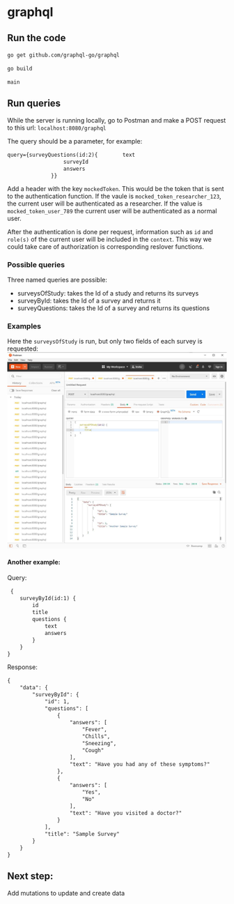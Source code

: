 # graphql
## Run the code


`go get github.com/graphql-go/graphql`

`go build`

`main`


## Run queries
While the server is running locally, go to Postman and make a POST request to this url:
 `localhost:8080/graphql`
 
The query should be a parameter, for example:

```
query={surveyQuestions(id:2){        text
	              surveyId
	              answers
	          }}
```

Add a header with the key `mockedToken`. This would be the token that is sent to the authentication function. If the vaule is `mocked_token_researcher_123`, the current user will be authenticated as a researcher. If the value is `mocked_token_user_789` the current user will be authenticated as a normal user.

After the authentication is done per request, information such as `id` and `role(s)` of the current user will be included in the `context`. This way we could take care of authorization is corresponding reslover functions.

### Possible queries
Three named queries are possible:

* surveysOfStudy: takes the Id of a study and returns its surveys
* surveyById: takes the Id of a survey and returns it
* surveyQuestions: takes the Id of a survey and returns its questions

### Examples
Here the `surveysOfStudy` is run, but only two fields of each survey is requested:
![surveysOfStudy Postman](/PostmanQueryExample.JPG)
 
#### Another example:
Query:
```
 {
    surveyById(id:1) {
        id
        title
        questions {
            text
            answers
        }
    }
}
```
Response:
```
{
	"data": {
		"surveyById": {
			"id": 1,
			"questions": [
				{
					"answers": [
						"Fever",
						"Chills",
						"Sneezing",
						"Cough"
					],
					"text": "Have you had any of these symptoms?"
				},
				{
					"answers": [
						"Yes",
						"No"
					],
					"text": "Have you visited a doctor?"
				}
			],
			"title": "Sample Survey"
		}
	}
}
```

## Next step:
Add mutations to update and create data